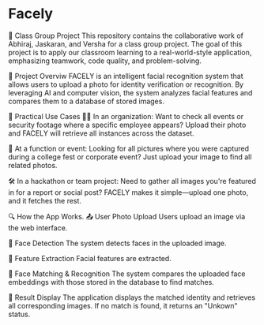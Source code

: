 
# Facely
📌 Class Group Project This repository contains the collaborative work of Abhiraj, Jaskaran, and Versha for a class group project. The goal of this project is to apply our classroom learning to a real-world-style application, emphasizing teamwork, code quality, and problem-solving. 


🚀 Project Overviw
FACELY is an intelligent facial recognition system that allows users to upload a photo for identity verification or recognition. By leveraging AI and computer vision, the system analyzes facial features and compares them to a database of stored images.

🔎 Practical Use Cases
👨‍💼 In an organization:
Want to check all events or security footage where a specific employee appears? Upload their photo and FACELY will retrieve all instances across the dataset.

🎉 At a function or event:
Looking for all pictures where you were captured during a college fest or corporate event? Just upload your image to find all related photos.

🛠️ In a hackathon or team project:
Need to gather all images you're featured in for a report or social post? FACELY makes it simple—upload one photo, and it fetches the rest.

🔍 How the App Works.
📤 User Photo Upload
Users upload an image via the web interface.

🧠 Face Detection
The system detects faces in the uploaded image.

🧬 Feature Extraction
Facial features are extracted.

🔗 Face Matching & Recognition
The system compares the uploaded face embeddings with those stored in the database to find matches.

📲 Result Display
The application displays the matched identity and retrieves all corresponding images. If no match is found, it returns an "Unkown" status.






